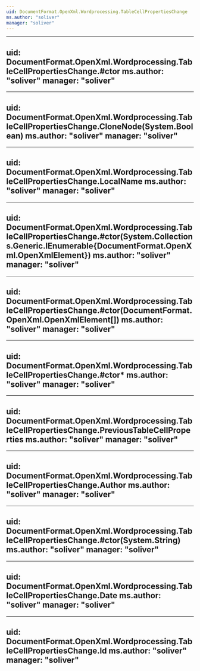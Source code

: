 ```yaml
---
uid: DocumentFormat.OpenXml.Wordprocessing.TableCellPropertiesChange
ms.author: "soliver"
manager: "soliver"
---
```


---
uid: DocumentFormat.OpenXml.Wordprocessing.TableCellPropertiesChange.#ctor
ms.author: "soliver"
manager: "soliver"
---

---
uid: DocumentFormat.OpenXml.Wordprocessing.TableCellPropertiesChange.CloneNode(System.Boolean)
ms.author: "soliver"
manager: "soliver"
---

---
uid: DocumentFormat.OpenXml.Wordprocessing.TableCellPropertiesChange.LocalName
ms.author: "soliver"
manager: "soliver"
---

---
uid: DocumentFormat.OpenXml.Wordprocessing.TableCellPropertiesChange.#ctor(System.Collections.Generic.IEnumerable{DocumentFormat.OpenXml.OpenXmlElement})
ms.author: "soliver"
manager: "soliver"
---

---
uid: DocumentFormat.OpenXml.Wordprocessing.TableCellPropertiesChange.#ctor(DocumentFormat.OpenXml.OpenXmlElement[])
ms.author: "soliver"
manager: "soliver"
---

---
uid: DocumentFormat.OpenXml.Wordprocessing.TableCellPropertiesChange.#ctor*
ms.author: "soliver"
manager: "soliver"
---

---
uid: DocumentFormat.OpenXml.Wordprocessing.TableCellPropertiesChange.PreviousTableCellProperties
ms.author: "soliver"
manager: "soliver"
---

---
uid: DocumentFormat.OpenXml.Wordprocessing.TableCellPropertiesChange.Author
ms.author: "soliver"
manager: "soliver"
---

---
uid: DocumentFormat.OpenXml.Wordprocessing.TableCellPropertiesChange.#ctor(System.String)
ms.author: "soliver"
manager: "soliver"
---

---
uid: DocumentFormat.OpenXml.Wordprocessing.TableCellPropertiesChange.Date
ms.author: "soliver"
manager: "soliver"
---

---
uid: DocumentFormat.OpenXml.Wordprocessing.TableCellPropertiesChange.Id
ms.author: "soliver"
manager: "soliver"
---

